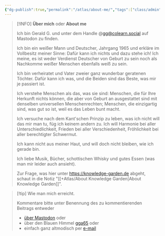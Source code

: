 ```yaml
---
{"dg-publish":true,"permalink":"/atlas/about-me/","tags":["class/admin"],"updated":"2024-10-20T22:19:46.141+02:00"}
---
```



> [!INFO]   **Über mich** oder **About me**
> 
> Ich bin Gerald G. und unter dem Handle @gg@colearn.social auf Mastodon zu finden.
> 
> Ich bin ein weißer Mann und Deutscher, Jahrgang 1965 und erkläre im Vollbesitz meiner Sinne: Dafür kann ich nichts und dazu stehe ich! Ich meine, es ist weder Verdienst Deutscher von Geburt zu sein noch als Nachkomme weißer Menschen ebenfalls weiß zu sein.  
> 
> Ich bin verheiratet und Vater zweier ganz wunderbar geratenen Töchter. Dafür kann ich was, und die Beiden sind das Beste, was mir je passiert ist.
> 
> Ich verstehe Menschen als das, was sie sind: Menschen, die für Ihre Herkunft nichts können, die aber von Geburt an ausgestattet sind mit denselben universellen Menschenrechten; Menschen, die einzigartig sind, was gut so ist, weil es das Leben bunt macht.
> 
> Ich versuche nach dem Kant'schen Prinzip zu leben, was ich nicht will das mir man tu, füg ich keinem andern zu. Ich will Harmonie bei aller Unterschiedlichkeit, Frieden bei aller Verschiedenheit, Fröhlichkeit bei aller berechtigter Schwermut. 
> 
> Ich kann nicht aus meiner Haut, und will doch nicht bleiben, wie ich gerade bin.
> 
> Ich liebe Musik, Bücher, schottischen Whisky und gutes Essen (was man mir leider auch ansieht). 
>  
> Zur Frage, was hier unter https://knowledge-garden.de abgeht, schaut in die Notiz "[[+Atlas/About Knowledge Garden\|About Knowledge Garden]]".
> 

> [!tip] Wie man mich erreicht.
> 
> Kommentare bitte unter Benennung des zu kommentierenden Beitrags entweder 
> - [über Mastodon](https://colearn.social/@gg) oder
> - über den Blauen Himmel [gga65](https://bsky.app/profile/gga65.bsky.social) oder
> - einfach ganz altmodisch per [e-mail](mailto:gga65@posteo.de) 
> 